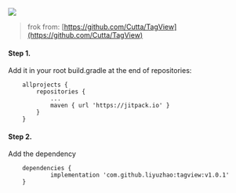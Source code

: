 [![](https://jitpack.io/v/liyuzhao/tagview.svg)](https://jitpack.io/#liyuzhao/tagview)


>frok from: [https://github.com/Cutta/TagView](https://github.com/Cutta/TagView)

#### Step 1.
Add it in your root build.gradle at the end of repositories:

```
	allprojects {
		repositories {
			...
			maven { url 'https://jitpack.io' }
		}
	}
```

#### Step 2.
Add the dependency

```
	dependencies {
	        implementation 'com.github.liyuzhao:tagview:v1.0.1'
	}

```